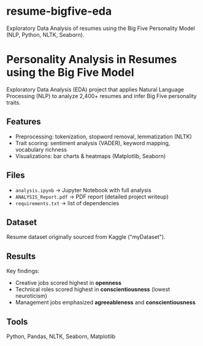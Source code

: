 # resume-bigfive-eda
Exploratory Data Analysis of resumes using the Big Five Personality Model (NLP, Python, NLTK, Seaborn).
# Personality Analysis in Resumes using the Big Five Model

Exploratory Data Analysis (EDA) project that applies Natural Language Processing (NLP) to analyze 2,400+ resumes and infer Big Five personality traits.

## Features
- Preprocessing: tokenization, stopword removal, lemmatization (NLTK)
- Trait scoring: sentiment analysis (VADER), keyword mapping, vocabulary richness
- Visualizations: bar charts & heatmaps (Matplotlib, Seaborn)

## Files
- `analysis.ipynb` → Jupyter Notebook with full analysis
- `ANALYSIS_Report.pdf` → PDF report (detailed project writeup)
- `requirements.txt` → list of dependencies

## Dataset
Resume dataset originally sourced from Kaggle ("myDataset").  


## Results
Key findings:
- Creative jobs scored highest in **openness**
- Technical roles scored highest in **conscientiousness** (lowest neuroticism)
- Management jobs emphasized **agreeableness** and **conscientiousness**

## Tools
Python, Pandas, NLTK, Seaborn, Matplotlib
